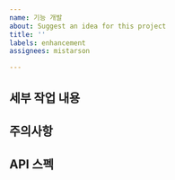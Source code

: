 ```yaml
---
name: 기능 개발
about: Suggest an idea for this project
title: ''
labels: enhancement
assignees: mistarson

---
```


## 세부 작업 내용

## 주의사항

## API 스펙
